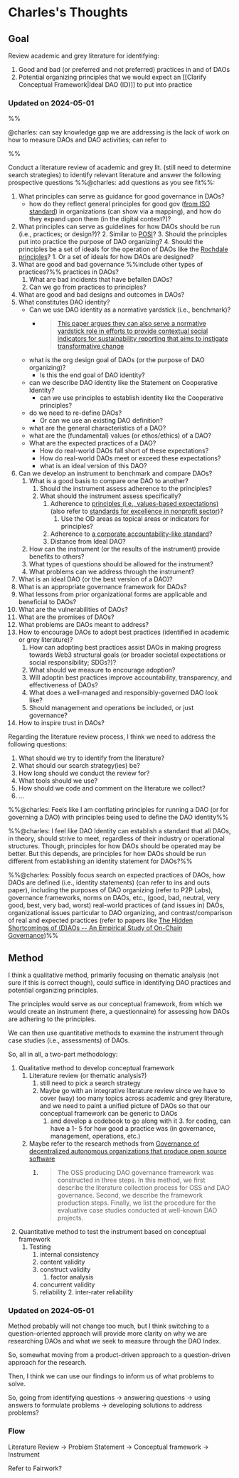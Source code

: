 # Charles's Thoughts

## Goal

Review academic and grey literature for identifying:

1. Good and bad (or preferred and not preferred) practices in and of DAOs
2. Potential organizing principles that we would expect an [[Clarify Conceptual Framework|Ideal DAO (ID)]] to put into practice
### Updated on 2024-05-01

%%

@charles: can say knowledge gap we are addressing is the lack of work on how to measure DAOs and DAO activities; can refer to 

%%

Conduct a literature review of academic and grey lit. (still need to determine search strategies) to identify relevant literature and answer the following prospective questions %%@charles: add questions as you see fit%%:

1. What principles can serve as guidance for good governance in DAOs?
	- how do they reflect general principles for good gov ([from ISO standard](https://committee.iso.org/ISO_37000_Governance)) in organizations (can show via a mapping), and how do they expand upon them (in the digital context?)?
2. What principles can serve as guidelines for how DAOs should be run (i.e., practices; or design?)?
	2. Similar to [POSI](https://openscholarlyinfrastructure.org/about/)?
	3. Should the principles put into practice the purpose of DAO organizing?
	4. Should the principles be a set of ideals for the operation of DAOs like the [Rochdale principles](https://en.wikipedia.org/wiki/Rochdale_Principles)?
		1. Or a set of ideals for how DAOs are designed?
3. What are good and bad governance %%include other types of practices?%% practices in DAOs?
	1. What are bad incidents that have befallen DAOs?
	2. Can we go from practices to principles?
4. What are good and bad designs and outcomes in DAOs?
5. What constitutes DAO identity? 
	- Can we use DAO identity as a normative yardstick (i.e., benchmark)?
		- > [This paper argues they can also serve a normative yardstick role in efforts to provide contextual social indicators for sustainability reporting that aims to instigate transformative change](https://onlinelibrary.wiley.com/doi/abs/10.1111/apce.12362)
	- what is the org design goal of DAOs (or the purpose of DAO organizing)? 
		- Is this the end goal of DAO identity?
	- can we describe DAO identity like the Statement on Cooperative Identity?
		- can we use principles to establish identity like the Cooperative principles?
	- do we need to re-define DAOs? 
		- Or can we use an existing DAO definition?
	- what are the general characteristics of a DAO?
	- what are the (fundamental) values (or ethos/ethics) of a DAO?
	- What are the expected practices of a DAO?
		- How do real-world DAOs fall short of these expectations?
		- How do real-world DAOs meet or exceed these expectations?
		- what is an ideal version of this DAO?
6. Can we develop an instrument to benchmark and compare DAOs?
	1. What is a good basis to compare one DAO to another?
		1. Should the instrument assess adherence to the principles? 
		2. What should the instrument assess specifically?
			1. Adherence to [principles (i.e., values-based expectations)](https://docs.google.com/document/d/1We01RHGV2XQi-UZpNkJuOYpfztqF4oavYbNjlFABFp4/edit) (also refer to [standards for excellence in nonprofit sector](https://standardsforexcellence.org/Home-2/code))? 
				1. Use the OD areas as topical areas or indicators for principles?
			2. Adherence to [a corporate accountability-like standard](https://www.worldbenchmarkingalliance.org/corporate-accountability/)?
			3. Distance from Ideal DAO?
	2. How can the instrument (or the results of the instrument) provide benefits to others?
	3. What types of questions should be allowed for the instrument?
	4. What problems can we address through the instrument?
7. What is an ideal DAO (or the best version of a DAO)?
8. What is an appropriate governance framework for DAOs?
9. What lessons from prior organizational forms are applicable and beneficial to DAOs?
10. What are the vulnerabilities of DAOs?
11. What are the promises of DAOs?
12. What problems are DAOs meant to address?
13. How to encourage DAOs to adopt best practices (identified in academic or grey literature)?
	1. How can adopting best practices assist DAOs in making progress towards Web3 structural goals (or broader societal expectations or social responsibility; SDGs?)?
	2. What should we measure to encourage adoption?
	3. Will adoptin best practices improve accountability, transparency, and effectiveness of DAOs?
	4. What does a well-managed and responsibly-governed DAO look like?
	5. Should management and operations be included, or just governance?
14. How to inspire trust in DAOs?

Regarding the literature review process, I think we need to address the following questions:

1. What should we try to identify from the literature?
2. What should our search strategy(ies) be?
3. How long should we conduct the review for?
4. What tools should we use?
5. How should we code and comment on the literature we collect?
6. ...

%%@charles: Feels like I am conflating principles for running a DAO (or for governing a DAO) with principles being used to define the DAO identity%%

%%@charles: I feel like DAO Identity can establish a standard that all DAOs, in theory, should strive to meet, regardless of their industry or operational structures. Though, principles for how DAOs should be operated may be better. But this depends, are principles for how DAOs should be run different from establishing an identity statement for DAOs?%%

%%@charles: Possibly focus search on expected practices of DAOs, how DAOs are defined (i.e., identity statements) (can refer to ins and outs paper), including the purposes of DAO organizing (refer to P2P Labs), governance frameworks, norms on DAOs, etc., (good, bad, neutral, very good, best, very bad, worst) real-world practices of (and issues in) DAOs, organizational issues particular to DAO organizing, and contrast/comparison of real and expected practices (refer to papers like [The Hidden Shortcomings of (D)AOs -- An Empirical Study of On-Chain Governance](https://arxiv.org/abs/2302.12125))%%

## Method

I think a qualitative method, primarily focusing on thematic analysis (not sure if this is correct though), could suffice in identifying DAO practices and potential organizing principles. 

The principles would serve as our conceptual framework, from which we would create an instrument (here, a questionnaire) for assessing how DAOs are adhering to the principles.

We can then use quantitative methods to examine the instrument through case studies (i.e., assessments) of DAOs. 

So, all in all, a two-part methodology:

1. Qualitative method to develop conceptual framework
	1. Literature review (or thematic analysis?)
		1. still need to pick a search strategy
		2. Maybe go with an integrative literature review since we have to cover (way) too many topics across academic and grey literature, and we need to paint a unified picture of DAOs so that our conceptual framework can be generic to DAOs
			1. and develop a codebook to go along with it
				3. for coding, can have a 1- 5 for how good a practice was (in governance, management, operations, etc.)
	2. Maybe refer to the research methods from [Governance of decentralized autonomous organizations that produce open source software](https://www.sciencedirect.com/science/article/pii/S2096720923000416#se0080)
		1. > The OSS producing DAO governance framework was constructed in three steps. In this method, we first describe the literature collection process for OSS and DAO governance. Second, we describe the framework production steps. Finally, we list the procedure for the evaluative case studies conducted at well-known DAO projects.
2. Quantitative method to test the instrument based on conceptual framework
	1. Testing
		1. internal consistency
		3. content validity
		4. construct validity
			1. factor analysis
		5. concurrent validity
		6. reliability
			2. inter-rater reliability

### Updated on 2024-05-01
Method probably will not change too much, but I think switching to a question-oriented approach will provide more clarity on why we are researching DAOs and what we seek to measure through the DAO Index.

So, somewhat moving from a product-driven approach to a question-driven approach for the research.

Then, I think we can use our findings to inform us of what problems to solve.

So, going from identifying questions -> answering questions -> using answers to formulate problems -> developing solutions to address problems?

### Flow
Literature Review -> Problem Statement -> Conceptual framework -> Instrument

Refer to Fairwork?

